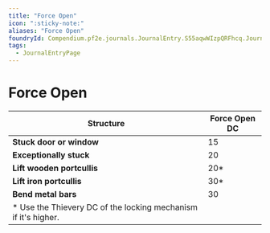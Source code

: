 ```yaml
---
title: "Force Open"
icon: ":sticky-note:"
aliases: "Force Open"
foundryId: Compendium.pf2e.journals.JournalEntry.S55aqwWIzpQRFhcq.JournalEntryPage.oM0DobZe9uEkz9kb
tags:
  - JournalEntryPage
---
```


# Force Open
  

| **Structure** | **Force Open DC** |
| --- | --- |
| **Stuck door or window** | 15 |
| **Exceptionally stuck** | 20 |
| **Lift wooden portcullis** | 20\* |
| **Lift iron portcullis** | 30\* |
| **Bend metal bars** | 30 |
| \* Use the Thievery DC of the locking mechanism if it's higher. |  |